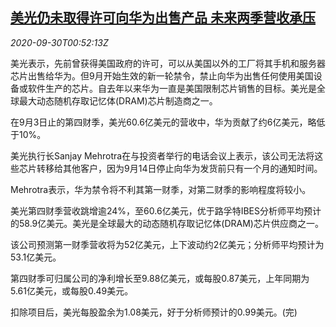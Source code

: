 <!--1601427333000-->
[美光仍未取得许可向华为出售产品 未来两季营收承压](https://cn.reuters.com/article/micron-huawei-0929-tues-idCNKBS26L02Z)
------

<div><i>2020-09-30T00:52:13Z</i></div><p>美光表示，先前曾获得美国政府的许可，可以从美国以外的工厂将其手机和服务器芯片出售给华为。但9月开始生效的新一轮禁令，禁止向华为出售任何使用美国设备或软件生产的芯片。自去年以来华为一直是美国限制芯片销售的目标。美光是全球最大动态随机存取记忆体(DRAM)芯片制造商之一。</p><p>在9月3日止的第四财季，美光60.6亿美元的营收中，华为贡献了约6亿美元，略低于10%。</p><p>美光执行长Sanjay Mehrotra在与投资者举行的电话会议上表示，该公司无法将这些芯片转移给其他客户，因为9月14日停止向华为发货前只有一个月的通知时间。</p><p>Mehrotra表示，华为禁令将不利其第一财季，对第二财季的影响程度将较小。</p><p>美光第四财季营收跳增逾24%，至60.6亿美元，优于路孚特IBES分析师平均预计的58.9亿美元。美光是全球最大的动态随机存取记忆体(DRAM)芯片供应商之一。</p><p>该公司预测第一财季营收将为52亿美元，上下波动约2亿美元；分析师平均预计为53.1亿美元。</p><p>第四财季可归属公司的净利增长至9.88亿美元，或每股0.87美元，上年同期为5.61亿美元，或每股0.49美元。</p><p>扣除项目后，美光每股盈余为1.08美元，好于分析师预计的0.99美元。(完)</p>
